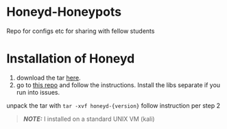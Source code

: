 # Honeyd-Honeypots
Repo for configs etc for sharing with fellow students

# Installation of Honeyd

1. download the tar [here](www.honeyd.org/releases).
2. go to [this repo](https://github.com/DataSoft/Honeyd) and follow the instructions. Install the libs separate if you run into issues. 

unpack the tar with `tar -xvf honeyd-{version}`
follow instruction per step 2

> **_NOTE:_** I installed on a standard UNIX VM (kali) 


